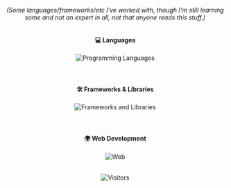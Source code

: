 
<p align="center"><i>(Some languages/frameworks/etc I've worked with, though I'm still learning some and not an expert in all, not that anyone reads this stuff.)</i></p>
<div align="center" style="text-align: center;">
  <div style="display: flex; flex-direction: column; align-items: center;">
    <h4>💻 Languages</h4><img src="https://skillicons.dev/icons?i=cs,cpp,java,typescript,nodejs,py,rust,lua" alt="Programming Languages" /><br><br>
    <h4>🛠️ Frameworks & Libraries</h4><img src="https://skillicons.dev/icons?i=electron,react,jquery,tailwind,discordjs,mongodb,mysql,sqlite" alt="Frameworks and Libraries" /><br><br>
    <h4>🌍 Web Development</h4><img src="https://skillicons.dev/icons?i=htmx,html,css,php,js,nginx,ruby,perl" alt="Web" />
  </div>
</div><br>

<p align="center">
      <img src="https://komarev.com/ghpvc/?username=Denveous&label=Visitors&color=32a852&style=classic" alt="Visitors" />
</p>
